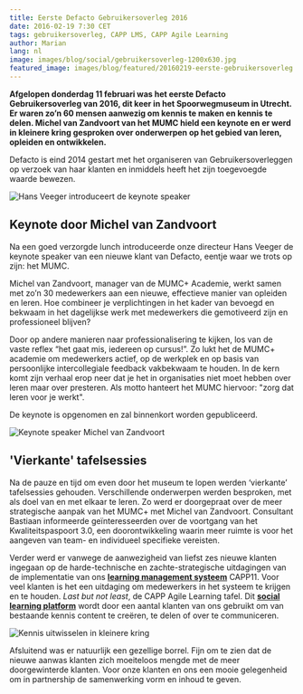 ```yaml
---
title: Eerste Defacto Gebruikersoverleg 2016
date: 2016-02-19 7:30 CET
tags: gebruikersoverleg, CAPP LMS, CAPP Agile Learning
author: Marian
lang: nl
image: images/blog/social/gebruikersoverleg-1200x630.jpg
featured_image: images/blog/featured/20160219-eerste-gebruikersoverleg.jpg
---
```


__Afgelopen donderdag 11 februari was het eerste Defacto Gebruikersoverleg van 2016, dit keer in het Spoorwegmuseum in Utrecht. Er waren zo’n 60 mensen aanwezig om kennis te maken en kennis te delen. Michel van Zandvoort van het MUMC hield een keynote en er werd in kleinere kring gesproken over onderwerpen op het gebied van leren, opleiden en ontwikkelen.__

Defacto is eind 2014 gestart met het organiseren van Gebruikersoverleggen op verzoek van haar klanten en inmiddels heeft het zijn toegevoegde waarde bewezen.

![Hans Veeger introduceert de keynote speaker](/images/blog/gebruikersoverleg-11022016-01.jpg)

## Keynote door Michel van Zandvoort

Na een goed verzorgde lunch introduceerde onze directeur Hans Veeger de keynote speaker van een nieuwe klant van Defacto, eentje waar we trots op zijn: het MUMC.

Michel van Zandvoort, manager van de MUMC+ Academie, werkt samen met zo’n 30 medewerkers aan een nieuwe, effectieve manier van opleiden en leren. Hoe combineer je verplichtingen in het kader van bevoegd en bekwaam in het dagelijkse werk met medewerkers die gemotiveerd zijn en professioneel blijven?

Door op andere manieren naar professionalisering te kijken, los van de vaste reflex “het gaat mis, iedereen op cursus!”. Zo lukt het de MUMC+ academie om medewerkers actief, op de werkplek en op basis van persoonlijke intercollegiale feedback vakbekwaam te houden. In de kern komt zijn verhaal erop neer dat je het in organisaties niet moet hebben over leren maar over presteren. Als motto hanteert het MUMC hiervoor: "zorg dat leren voor je werkt".

De keynote is opgenomen en zal binnenkort worden gepubliceerd.

![Keynote speaker Michel van Zandvoort](/images/blog/gebruikersoverleg-11022016-02.jpg)

## 'Vierkante' tafelsessies

Na de pauze en tijd om even door het museum te lopen werden ‘vierkante’ tafelsessies gehouden. Verschillende onderwerpen werden besproken, met als doel van en met elkaar te leren. Zo werd er doorgepraat over de meer strategische aanpak van het MUMC+ met Michel van Zandvoort. Consultant Bastiaan informeerde geïnteresseerden over de voortgang van het Kwaliteitspaspoort 3.0, een doorontwikkeling waarin meer ruimte is voor het aangeven van team- en individueel specifieke vereisten.

Verder werd er vanwege de aanwezigheid van liefst zes nieuwe klanten ingegaan op de harde-technische en zachte-strategische uitdagingen van de implementatie van ons **[learning management systeem](/capp-lms/)** CAPP11. Voor veel klanten is het een uitdaging om medewerkers in het systeem te krijgen en te houden. *Last but not least*, de CAPP Agile Learning tafel. Dit **[social learning platform](/capp-agile-learning/)** wordt door een aantal klanten van ons gebruikt om van bestaande kennis content te creëren, te delen of over te communiceren.

![Kennis uitwisselen in kleinere kring](/images/blog/gebruikersoverleg-11022016-03.jpg)

Afsluitend was er natuurlijk een gezellige borrel. Fijn om te zien dat de nieuwe aanwas klanten zich moeiteloos mengde met de meer doorgewinterde klanten. Voor onze klanten en ons een mooie gelegenheid om in partnership de samenwerking vorm en inhoud te geven.
